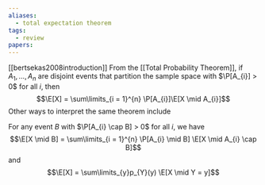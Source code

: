 ```yaml
---
aliases:
  - total expectation theorem
tags:
  - review
papers:
---
```

[[bertsekas2008introduction]]
From the [[Total Probability Theorem]], if $A_{1}, \ldots, A_{n}$ are disjoint events that partition the sample space with $\P[A_{i}] > 0$ for all $i$, then
$$\E[X] = \sum\limits_{i = 1}^{n} \P[A_{i}]\E[X \mid A_{i}]$$
Other ways to interpret the same theorem include

For any event $B$ with $\P[A_{i} \cap B] > 0$ for all $i$, we have
$$\E[X \mid B] = \sum\limits_{i = 1}^{n} \P[A_{i} \mid B] \E[X \mid A_{i} \cap B]$$
and 
$$\E[X] = \sum\limits_{y}p_{Y}(y) \E[X \mid Y = y]$$
